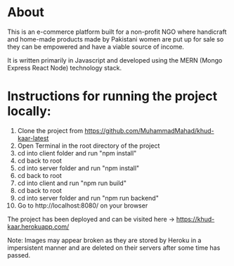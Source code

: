 # About
This is an e-commerce platform built for a non-profit NGO where handicraft and home-made products made by Pakistani women are put up for sale so they can be empowered and have a viable source of income.

It is written primarily in Javascript and developed using the MERN (Mongo Express React Node) technology stack.

# Instructions for running the project locally:
1) Clone the project from https://github.com/MuhammadMahad/khud-kaar-latest
2) Open Terminal in the root directory of the project
3) cd into client folder and run "npm install"
4) cd back to root
5) cd into server folder and run "npm install"
6) cd back to root
7) cd into client and run "npm run build"
8) cd back to root
9) cd into server folder and run "npm run backend"
10) Go to http://localhost:8080/ on your browser

The project has been deployed and can be visited here -> https://khud-kaar.herokuapp.com/

Note: Images may appear broken as they are stored by Heroku in a impersistent manner and are deleted on their servers after some time has passed.
